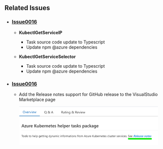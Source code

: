 ## Related Issues

- ### [Issue0016](https://github.com/expertasolutions/AKSToolsSet/issues/16)

  - **KubectlGetServiceIP**
    - Task source code update to Typescript
    - Update npm @azure dependencies

  - **KubectlGetServiceSelector**
    - Task source code update to Typescript
    - Update npm @azure dependencies

- ### [Issue0016](https://github.com/expertasolutions/AKSToolsSet/issues/23)

  - Add the Release notes support for GitHub release to the VisualStudio Marketplace page

    ![Issue0023](_ReleaseNotes/Issue0023/Issue0023-01.png)